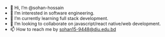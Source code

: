 - 👋 Hi, I’m @sohan-hossain
- 👀 I’m interested in software engineering.
- 🌱 I’m currently learning full stack development.
- 💞️ I’m looking to collaborate on javascript/react native/web development.
- 📫 How to reach me by sohan15-9448@diu.edu.bd

<!---
sohan-hossain/sohan-hossain is a ✨ special ✨ repository because its `README.md` (this file) appears on your GitHub profile.
You can click the Preview link to take a look at your changes.
--->
